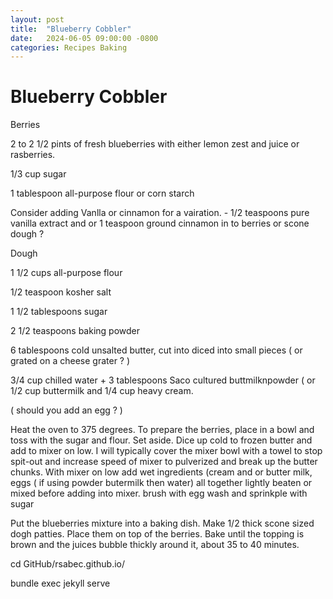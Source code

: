 ```yaml
---
layout: post
title:  "Blueberry Cobbler"
date:   2024-06-05 09:00:00 -0800
categories: Recipes Baking  
---
```


# Blueberry Cobbler

Berries

2 to 2 1/2 pints of fresh blueberries with either lemon zest and juice or rasberries.

1/3 cup sugar

1 tablespoon all-purpose flour or corn starch

Consider adding Vanlla or cinnamon for a vairation. - 1/2 teaspoons pure vanilla extract and or 1 teaspoon ground cinnamon in to berries or scone dough ?

Dough  

1 1/2 cups all-purpose flour

1/2 teaspoon kosher salt

1 1/2 tablespoons sugar

2 1/2 teaspoons baking powder

6 tablespoons cold unsalted butter, cut into diced into small  pieces ( or grated on a cheese grater ? )

3/4 cup chilled water + 3 tablespoons Saco cultured buttmilknpowder ( or 1/2 cup buttermilk and 1/4 cup heavy cream.

( should you add an egg ? )

<p>Heat the oven to 375 degrees. To prepare the berries, place in a bowl and toss with the sugar and flour. Set aside.
Dice up cold to frozen butter and add to mixer on low.  I will typically cover the mixer bowl with a towel to stop spit-out and increase speed of mixer to pulverized and break up the butter chunks.  With mixer on low add wet ingredients (cream and or butter milk, eggs ( if using powder butermilk then water) all together lightly beaten or mixed before adding into mixer. brush with egg wash and sprinkple with sugar </p>

<p>Put the blueberries mixture into a baking dish. Make 1/2 thick scone sized dogh patties. Place them on top of the berries. Bake until the topping is brown and the juices bubble thickly around it, about 35 to 40 minutes.</p>

cd GitHub/rsabec.github.io/

bundle exec jekyll serve


[github-pages]: https://pages.github.com/
[jekyll-gh]:   https://github.com/jekyll/jekyll
